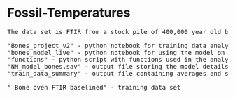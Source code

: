 # Fossil-Temperatures
<pre>
The data set is FTIR from a stock pile of 400,000 year old bison bones thought to have been killed by early humans. We are trying to understand the eating habbits of early humans and whether or not they were cooking meat at this time and to what temperatures.

"Bones_project_v2" - python notebook for training data analysis and model training
"bones_model_live" - python notebook for using the model on out of sample data sets
"functions" - python script with functions used in the analysis and feature calculation
"NN_model_bones.sav" - output file storing the model details (Don't need to do anything with this and is created with any new model)
"train_data_summary" - output file containing averages and standard dev etc... of the training data set. (also don't need to modify) 

" Bone oven FTIR baselined" - training data set
</pre>
